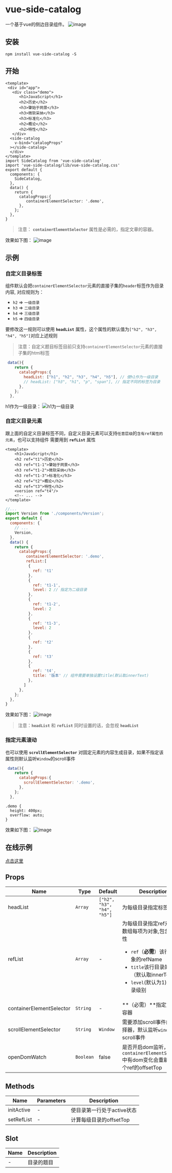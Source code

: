 
# vue-side-catalog
一个基于vue的侧边目录组件。
![image](http://p0.qhimg.com/t01bf25e62a31fa762a.png)

## 安装
```
npm install vue-side-catalog -S
```
## 开始
```
<template>
 <div id="app">
   <div class="demo">
      <h1>JavaScript</h1>
      <h2>历史</h2>
      <h3>肇始于网景</h3>
      <h3>微软采纳</h3>
      <h3>标准化</h3>
      <h2>概论</h2>
      <h2>特性</h2>
   </div>
  <side-catalog 
    v-bind="catalogProps"
  ></side-catalog>
  </div>
</template>
import SideCatalog from 'vue-side-catalog'
import 'vue-side-catalog/lib/vue-side-catalog.css'
export default {
  components: {
    SideCatalog,
  },
  data() {
    return {
      catalogProps:{
         containerElementSelector: '.demo',
      },
    };
  },
}
```
> 注意： **`containerElementSelector`** 属性是必需的，指定文章的容器。

效果如下图：
![image](http://p2.qhimg.com/t0182cb51aeaebaace0.png)

## 示例

### 自定义目录标签
组件默认会把`containerElementSelector`元素的直接子集的`header`标签作为目录内容,
对应规则为：
* `h2` => `一级目录`
* `h3` => `二级目录`
* `h4` => `三级目录`
* `h5` => `四级目录`

要修改这一规则可以使用 **`headList`** 属性，这个属性的默认值为`["h2", "h3", "h4", "h5"]`对应上述规则
> 注意：自定义题目标签目前只支持`containerElementSelector`元素的直接子集的html标签
```javascript
 data(){
    return {
      catalogProps:{
        headList: ["h1", "h2", "h3", "h4", "h5"], // 使h1作为一级目录
        // headList: ["h3", "h1", "p", "span"], // 指定不同的标签为目录
      },
    };
  },
```
h1作为一级目录：
![h1为一级目录](http://p6.qhimg.com/t0158179ba213107601.png)


### 自定义目录元素
跟上面的自定义目录标签不同，自定义目录元素可以支持`任意层级`的`含有ref属性的元素`，也可以支持组件
需要用到 **`refList`** 属性

```
<template>
    <h1>JavaScript</h1>
    <h2 ref="t1">历史</h2>
    <h3 ref="t1-1">肇始于网景</h3>
    <h3 ref="t1-2">微软采纳</h3>
    <h3 ref="t1-3">标准化</h3>
    <h2 ref="t2">概论</h2>
    <h2 ref="t3">特性</h2>
    <version ref="t4"/>
    <!-- ... -->
</template>
```
```javascript
//...
import Version from './components/Version';
export default {
  components: {
    // ...
    Version,
  },
  data() {
    return {
      catalogProps:{
         containerElementSelector: '.demo',
         refList:[
          {
            ref: 't1'
          },
          {
            ref: 't1-1',
            level: 2 // 指定为二级目录
          },
          {
            ref: 't1-2',
            level: 2
          },
          {
            ref: 't1-3',
            level: 2
          },
          {
            ref: 't2'
          },
          {
            ref: 't3'
          },
          {
            ref: 't4',
            title: '版本' // 组件需要单独设置title(默认取innerText)
          },
        ]
      },
    };
  },
}
```

效果如下图： 
![image](http://p9.qhimg.com/t01108c4316caf3f010.png)

> 注意：**`headList`** 和 **`refList`** 同时设置的话，会忽视 **`headList`**
### 指定元素滚动
也可以使用 **`scrollElementSelector`** 对固定元素的内容生成目录，如果不指定该属性则默认监听`Window`的scroll事件

```javascript
 data(){
    return {
      catalogProps:{
        scrollElementSelector: '.demo',
      },
    };
  },
```
```
.demo {
  height: 400px;
  overflow: auto;
}
```
效果如下图：
![image](http://p9.qhimg.com/t01a99edbab87553234.png)

## 在线示例
[点击这里](https://codesandbox.io/s/vue-side-catalog-ynw1i)
## Props

| Name | Type | Default | Description |
| --- | --- | --- | --- |
| headList | `Array` | `["h2", "h3", "h4", "h5"]` | 为每级目录指定标签 |
| refList | `Array` | - | 为每级目录指定ref元素，数组每项为对象,包含两个属性<ul><li>`ref`（**必需**）该行目录对象的refName</li><li>`title`该行目录的名称（默认取innerText）</li><li>`level`(默认为1)该行目录级别</li></ul> |
| containerElementSelector | `String` | - | **（必需）**指定文章的容器 |
| scrollElementSelector | `String` | `Window` | 需要添加scroll事件的css选择器，默认监听`window`的scroll事件 |
| openDomWatch | `Boolean` | false | 是否开启dom监听，如果`containerElementSelector`中有dom变化会重新计算每个ref的offsetTop |

## Methods

| Name | Parameters | Description |
| --- | --- | --- |
| initActive | - | 使目录第一行处于active状态 |
| setRefList | - | 计算每级目录的offsetTop |

## Slot
| Name | Description |
| --- | --- |
| - | 目录的题目 |